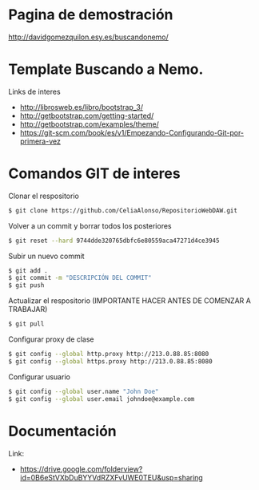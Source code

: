 # Pagina de demostración

http://davidgomezquilon.esy.es/buscandonemo/

# Template Buscando a Nemo.
Links de interes
  - http://librosweb.es/libro/bootstrap_3/
  - http://getbootstrap.com/getting-started/
  - http://getbootstrap.com/examples/theme/
  - https://git-scm.com/book/es/v1/Empezando-Configurando-Git-por-primera-vez

# Comandos GIT de interes
Clonar el respositorio
```sh
$ git clone https://github.com/CeliaAlonso/RepositorioWebDAW.git
```
Volver a un commit y borrar todos los posteriores
```sh
$ git reset --hard 9744dde320765dbfc6e80559aca47271d4ce3945
```
Subir un nuevo commit
```sh
$ git add .
$ git commit -m "DESCRIPCIÓN DEL COMMIT"
$ git push
```
Actualizar el respositorio (IMPORTANTE HACER ANTES DE COMENZAR A TRABAJAR)
```sh
$ git pull
```
Configurar proxy de clase
```sh
$ git config --global http.proxy http://213.0.88.85:8080
$ git config --global https.proxy http://213.0.88.85:8080
```
Configurar usuario
```sh
$ git config --global user.name "John Doe"
$ git config --global user.email johndoe@example.com
```

# Documentación

Link:
  - https://drive.google.com/folderview?id=0B6eStVXbDuBYYVdRZXFvUWE0TEU&usp=sharing
